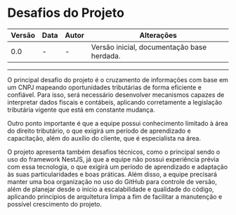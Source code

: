 # Desafios do Projeto

| Versão | Data | Autor | Alterações |
|--------|------|-------|------------|
| 0.0    | -    | -     | Versão inicial, documentação base herdada. |

---

O principal desafio do projeto é o cruzamento de informações com base em um CNPJ mapeando oportunidades tributárias de forma eficiente e confiável. Para isso, será necessário desenvolver mecanismos capazes de interpretar dados fiscais e contábeis, aplicando corretamente a legislação tributária vigente que está em constante mudança.

Outro ponto importante é que a equipe possui conhecimento limitado à área do direito tributário, o que exigirá um período de aprendizado e capacitação, além do auxílio do cliente, que é especialista na área.

O projeto apresenta também desafios técnicos, como o principal sendo o uso do framework NestJS, já que a equipe não possui experiência prévia com essa tecnologia, o que exigirá um período de aprendizado e adaptação às suas particularidades e boas práticas. Além disso, a equipe precisará manter uma boa organização no uso do GitHub para controle de versão, além de planejar desde o início a escalabilidade e qualidade do código, aplicando princípios de arquitetura limpa a fim de facilitar a manutenção e possível crescimento do projeto.
